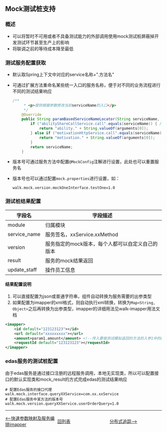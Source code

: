 ## Mock测试桩支持

### 概述

- 可以将暂时不可用或者不具备测试能力的外部调用使用mock测试桩屏蔽掉开发测试环节甚至生产上的影响
- 将联调之前的等待成本降至最低

### 测试服务配置获取

- 默认取Spring上下文中对应的service名称+".方法名"

- 可通过扩展方法重命名某些统一入口的服务名称，便于对不同的业务流程进行不同的测试结果响应

  ```java
  /**
       * <p>提供根据参数修改当前serviceName的入口</p>
       */
      @Override
      public String paramBasedServiceNameLocator(String serviceName, Object[] arguments) {
          if ("abilityShareCallService.call".equals(serviceName)) { // 重置能力平台的服务签名
              return "ability." + String.valueOf(arguments[0]);
          } else if ("motivationHttpService.call".equals(serviceName)) { // 重置激励中心的服务签名
              return "motivation." + String.valueOf(arguments[0]);
          }
          return serviceName;
      }
  ```

- 版本号可通过服务方法中配置`@MockConfig`注解进行设置，此处也可以重置服务名

- 版本号也可以通过配置`mock.properties`进行设置，如：

  ```properties
  walk.mock.version.mockOneInterface.testOne=1.0
  ```

  

### 测试桩结果配置

| 字段名       | 字段描述                                         |
| ------------ | ------------------------------------------------ |
| module       | 归属模块                                         |
| service_name | 服务签名，xxService.xxMethod                     |
| version      | 服务指定的mock版本，每个人都可以自定义自己的版本 |
| result       | 服务的mock结果返回                               |
| update_staff | 操作员工信息                                     |

#### 结果配置说明

1. 可以直接配置为json或普通字符串，组件自动转换为服务需要的出参类型
2. 如果配置为imapper的xml格式，则自动执行xml转换，转换为`Map<String, Object>`之后再转换为出参类型，imapper的详细用法见walk-imapper用法文档

```xml
<imapper>
    <id default="123123123"></id>
    <url default="xxxxxxxxx"></url>
    <amount>param1.amount</amount> <!--传入要做测试模拟返回的方法的入参1中的amount属性 -->
    <requestId default="123123123"></requestId>
</imapper>
```



### edas服务的测试桩配置

由于edas服务是通过接口注册的远程服务调用，本地无实现类，所以可以配置接口的默认实现类和mock_result的方式完成edas的测试结果响应

```properties
# 配置Edas服务的接口代理
walk.mock.interface.queryXXService=com.xx.xxService
# 配置Edas服务中某方法的版本号
walk.mock.version.queryXXService.userOrderQuery=1.0
```


---
<div style="display: flex;font-size: 14px">
  <div style="display: flex;flex:1;align-items: center;">
    <a href="https://gaiyinaizhi.github.io/walk-spring-boot/tools/walk-imapper"><--快速参数映射及服务编排imapper</a>
  </div>
  <div style="display: flex;flex:1;align-items: center;">
    <a href="https://gaiyinaizhi.github.io/walk-spring-boot/index">回列表</a>
  </div>
  <div style="display: flex;flex:1;align-items: center;">
    <a href="https://gaiyinaizhi.github.io/walk-spring-boot/tools/walk-tracer">分布式追踪--></a>
  </div>
</div>
